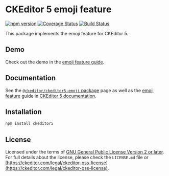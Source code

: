 CKEditor&nbsp;5 emoji feature
===========================

[![npm version](https://badge.fury.io/js/%40ckeditor%2Fckeditor5-emoji.svg)](https://www.npmjs.com/package/@ckeditor/ckeditor5-emoji)
[![Coverage Status](https://coveralls.io/repos/github/ckeditor/ckeditor5/badge.svg?branch=master)](https://coveralls.io/github/ckeditor/ckeditor5?branch=master)
[![Build Status](https://travis-ci.com/ckeditor/ckeditor5.svg?branch=master)](https://app.travis-ci.com/github/ckeditor/ckeditor5)

This package implements the emoji feature for CKEditor&nbsp;5.

## Demo

Check out the demo in the [emoji feature guide](https://ckeditor.com/docs/ckeditor5/latest/features/emoji.html#demo).

## Documentation

See the [`@ckeditor/ckeditor5-emoji` package](https://ckeditor.com/docs/ckeditor5/latest/api/emoji.html) page as well as the [emoji feature](https://ckeditor.com/docs/ckeditor5/latest/features/emoji.html) guide in [CKEditor&nbsp;5 documentation](https://ckeditor.com/docs/ckeditor5/latest/).

## Installation

```bash
npm install ckeditor5
```

## License

Licensed under the terms of [GNU General Public License Version 2 or later](http://www.gnu.org/licenses/gpl.html). For full details about the license, please check the `LICENSE.md` file or [https://ckeditor.com/legal/ckeditor-oss-license](https://ckeditor.com/legal/ckeditor-oss-license).


